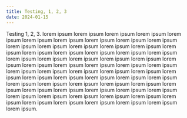 ```yaml
---
title: Testing, 1, 2, 3
date: 2024-01-15
---
```


Testing 1, 2, 3. lorem ipsum  lorem ipsum  lorem ipsum  lorem ipsum  lorem ipsum  lorem ipsum  lorem ipsum  lorem ipsum  lorem ipsum  lorem ipsum  lorem ipsum  lorem ipsum  lorem ipsum  lorem ipsum  lorem ipsum  lorem ipsum  lorem ipsum  lorem ipsum  lorem ipsum  lorem ipsum  lorem ipsum  lorem ipsum  lorem ipsum  lorem ipsum  lorem ipsum  lorem ipsum  lorem ipsum  lorem ipsum  lorem ipsum  lorem ipsum  lorem ipsum  lorem ipsum  lorem ipsum  lorem ipsum  lorem ipsum  lorem ipsum  lorem ipsum  lorem ipsum  lorem ipsum  lorem ipsum  lorem ipsum  lorem ipsum  lorem ipsum  lorem ipsum  lorem ipsum  lorem ipsum  lorem ipsum  lorem ipsum  lorem ipsum  lorem ipsum  lorem ipsum  lorem ipsum  lorem ipsum  lorem ipsum  lorem ipsum  lorem ipsum  lorem ipsum  lorem ipsum  lorem ipsum  lorem ipsum  lorem ipsum  lorem ipsum  lorem ipsum  lorem ipsum  lorem ipsum  lorem ipsum.